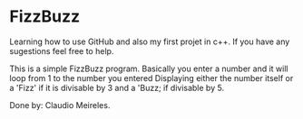 # FizzBuzz
Learning how to use GitHub and also my first projet in c++.
If you have any sugestions feel free to help.

This is a simple FizzBuzz program.
Basically you enter a number and it will loop from 1 to the number you entered
Displaying either the number itself or a 'Fizz' if it is divisable by 3 and a 'Buzz; if divisable by 5.

Done by:
    Claudio Meireles.